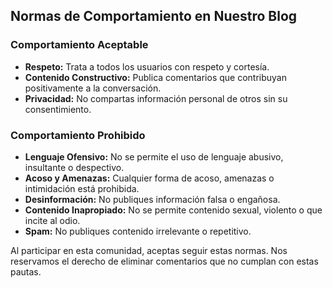 ## Normas de Comportamiento en Nuestro Blog

### Comportamiento Aceptable
- **Respeto:** Trata a todos los usuarios con respeto y cortesía.
- **Contenido Constructivo:** Publica comentarios que contribuyan positivamente a la conversación.
- **Privacidad:** No compartas información personal de otros sin su consentimiento.

### Comportamiento Prohibido
- **Lenguaje Ofensivo:** No se permite el uso de lenguaje abusivo, insultante o despectivo.
- **Acoso y Amenazas:** Cualquier forma de acoso, amenazas o intimidación está prohibida.
- **Desinformación:** No publiques información falsa o engañosa.
- **Contenido Inapropiado:** No se permite contenido sexual, violento o que incite al odio.
- **Spam:** No publiques contenido irrelevante o repetitivo.

Al participar en esta comunidad, aceptas seguir estas normas. Nos reservamos el derecho de eliminar comentarios que no cumplan con estas pautas.

